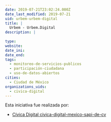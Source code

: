 ```yaml
---
date: 2019-07-21T23:02:24.000Z
date_last_modified: 2019-07-21
uid: urbem-urbem-digital
title: |
  Urbem - Urbem.Digital
description: |
  
type: 
website: 
date_ini: 
date_end: 
tags:
  - monitoreo-de-servicios-publicos
  - participación-ciudadana
  - uso-de-datos-abiertos
cities: 
  - Ciudad de México
organizations_uids:
  - civica-digital
---
```


Esta iniciativa fue realizada por:

- [Cívica Digital civica-digital-mexico-sapi-de-cv](/organizaciones/civica-digital)
